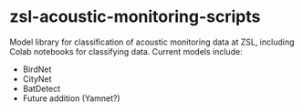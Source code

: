 # zsl-acoustic-monitoring-scripts
Model library for classification of acoustic monitoring data at ZSL, including Colab notebooks for classifying data. Current models include:

- BirdNet
- CityNet
- BatDetect
- Future addition (Yamnet?)